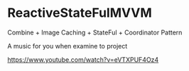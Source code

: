 # ReactiveStateFulMVVM

Combine + Image Caching + StateFul + Coordinator Pattern

A music for you when examine to project

https://www.youtube.com/watch?v=eVTXPUF4Oz4
